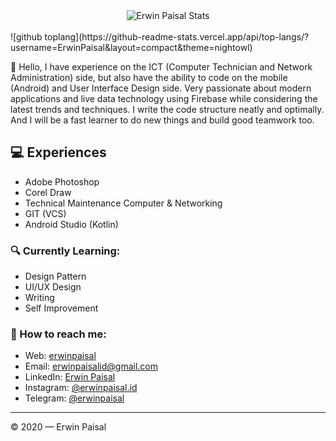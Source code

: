 <div align="center">
  <img src="https://github-readme-stats.vercel.app/api?username=erwinpaisal&show_icons=true&theme=dracula" alt="Erwin Paisal Stats">
</div>
<br>
![github toplang](https://github-readme-stats.vercel.app/api/top-langs/?username=ErwinPaisal&layout=compact&theme=nightowl)
<br>

👋 Hello, I have experience on the ICT (Computer Technician and Network Administration) side, but also have the ability to code on the mobile (Android) and User Interface Design side. Very passionate about modern applications and live data technology using Firebase while considering the latest trends and techniques. I write the code structure neatly and optimally. And I will be a fast learner to do new things and build good teamwork too.



## 💻 Experiences
- Adobe Photoshop
- Corel Draw
- Technical Maintenance Computer & Networking
- GIT (VCS)
- Android Studio (Kotlin)

### 🔍 Currently Learning:
- Design Pattern
- UI/UX Design
- Writing
- Self Improvement

### 🚀 How to reach me:
- Web: [erwinpaisal](https://erwinpaisal.github.io/)
- Email: [erwinpaisalid@gmail.com](mailto:erwinpaisalid@gmail.com)
- LinkedIn: [Erwin Paisal](https://www.linkedin.com/in/erwin-paisal/)
- Instagram: [@erwinpaisal.id](https://instagram.com/erwinpaisal)
- Telegram: [@erwinpaisal](https://t.me/erwinpaisal)

---

© 2020 — Erwin Paisal
